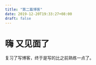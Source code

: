 ```yaml
---
title: "第二篇博客"
date: 2019-12-20T19:33:27+08:00
draft: false
---
```


# 嗨 又见面了

复习了写博客，终于是写的比之前熟练一点了。